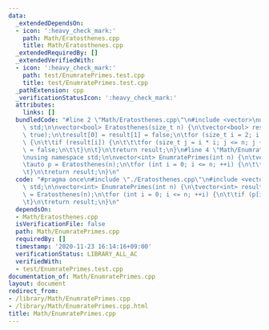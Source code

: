 ```yaml
---
data:
  _extendedDependsOn:
  - icon: ':heavy_check_mark:'
    path: Math/Eratosthenes.cpp
    title: Math/Eratosthenes.cpp
  _extendedRequiredBy: []
  _extendedVerifiedWith:
  - icon: ':heavy_check_mark:'
    path: test/EnumratePrimes.test.cpp
    title: test/EnumratePrimes.test.cpp
  _pathExtension: cpp
  _verificationStatusIcon: ':heavy_check_mark:'
  attributes:
    links: []
  bundledCode: "#line 2 \"Math/Eratosthenes.cpp\"\n#include <vector>\nusing namespace\
    \ std;\n\nvector<bool> Eratosthenes(size_t n) {\n\tvector<bool> result(n + 1,\
    \ true);\n\tresult[0] = result[1] = false;\n\tfor (size_t i = 2; i * i <= n; ++i)\
    \ {\n\t\tif (result[i]) {\n\t\t\tfor (size_t j = i * i; j <= n; j += i) result[j]\
    \ = false;\n\t\t}\n\t}\n\treturn result;\n}\n#line 4 \"Math/EnumratePrimes.cpp\"\
    \nusing namespace std;\n\nvector<int> EnumratePrimes(int n) {\n\tvector<int> result;\n\
    \tauto p = Eratosthenes(n);\n\tfor (int i = 0; i <= n; ++i) {\n\t\tif (p[i]) result.push_back(i);\n\
    \t}\n\treturn result;\n}\n"
  code: "#pragma once\n#include \"./Eratosthenes.cpp\"\n#include <vector>\nusing namespace\
    \ std;\n\nvector<int> EnumratePrimes(int n) {\n\tvector<int> result;\n\tauto p\
    \ = Eratosthenes(n);\n\tfor (int i = 0; i <= n; ++i) {\n\t\tif (p[i]) result.push_back(i);\n\
    \t}\n\treturn result;\n}\n"
  dependsOn:
  - Math/Eratosthenes.cpp
  isVerificationFile: false
  path: Math/EnumratePrimes.cpp
  requiredBy: []
  timestamp: '2020-11-23 16:14:16+09:00'
  verificationStatus: LIBRARY_ALL_AC
  verifiedWith:
  - test/EnumratePrimes.test.cpp
documentation_of: Math/EnumratePrimes.cpp
layout: document
redirect_from:
- /library/Math/EnumratePrimes.cpp
- /library/Math/EnumratePrimes.cpp.html
title: Math/EnumratePrimes.cpp
---
```

